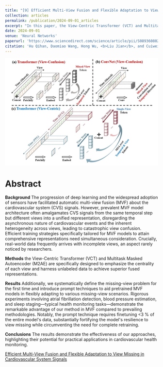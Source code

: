 ```yaml
---
title: "[9] Efficient Multi-View Fusion and Flexible Adaptation to View Missing in Cardiovascular System Signals"
collection: articles
permalink: /publication/2024-09-01_articles
excerpt: "In this paper, the View-Centric Transformer (VCT) and Multitask Masked Autoencoder (M2AE) are specifically designed to emphasize the centrality of each view and harness unlabeled data to achieve superior fused representations.<br/><br/><img src='/images/NN-2.jpg'><br/>"
date: 2024-09-01
venue: 'Neural Networks'
paperurl: 'https://www.sciencedirect.com/science/article/pii/S0893608024006841?via%3Dihub' 
citation: 'Hu Qihan, Daomiao Wang, Hong Wu, <b>Liu Jian</b>, and Cuiwei Yang. "Efficient multi-view fusion and flexible adaptation to view missing in cardiovascular system signals." Neural Networks 181 (2025): 106760.'
---
```


![](/images/NN-2.jpg)

Abstract
==========
**Background**
The progression of deep learning and the widespread adoption of sensors have facilitated automatic multi-view fusion (MVF) about the cardiovascular system (CVS) signals. However, prevalent MVF model architecture often amalgamates CVS signals from the same temporal step but different views into a unified representation, disregarding the asynchronous nature of cardiovascular events and the inherent heterogeneity across views, leading to catastrophic view confusion. Efficient training strategies specifically tailored for MVF models to attain comprehensive representations need simultaneous consideration. Crucially, real-world data frequently arrives with incomplete views, an aspect rarely noticed by researchers.

**Methods**
the View-Centric Transformer (VCT) and Multitask Masked Autoencoder (M2AE) are specifically designed to emphasize the centrality of each view and harness unlabeled data to achieve superior fused representations.

**Results**
Additionally, we systematically define the missing-view problem for the first time and introduce prompt techniques to aid pretrained MVF models in flexibly adapting to various missing-view scenarios. Rigorous experiments involving atrial fibrillation detection, blood pressure estimation, and sleep staging—typical health monitoring tasks—demonstrate the remarkable advantage of our method in MVF compared to prevailing methodologies. Notably, the prompt technique requires finetuning <3 % of the entire model's data, substantially fortifying the model's resilience to view missing while circumventing the need for complete retraining. 

**Conclusions**
The results demonstrate the effectiveness of our approaches, highlighting their potential for practical applications in cardiovascular health monitoring. 

<dl>
	<script type="text/javascript" src="//cdn.plu.mx/widget-details.js"></script>
	<a href="https://plu.mx/plum/a/?doi= 10.1016/j.neunet.2024.106836" class="plumx-details" data-site="plum" data-hide-when-empty="true">Efficient Multi-View Fusion and Flexible Adaptation to View Missing in Cardiovascular System Signals</a>
</dl>

<dl>
	<script type="text/javascript" src="https://d1bxh8uas1mnw7.cloudfront.net/assets/embed.js"></script><div class="altmetric-embed" data-badge-type="donut" data-altmetric-id="159566645"></div>
</dl>

